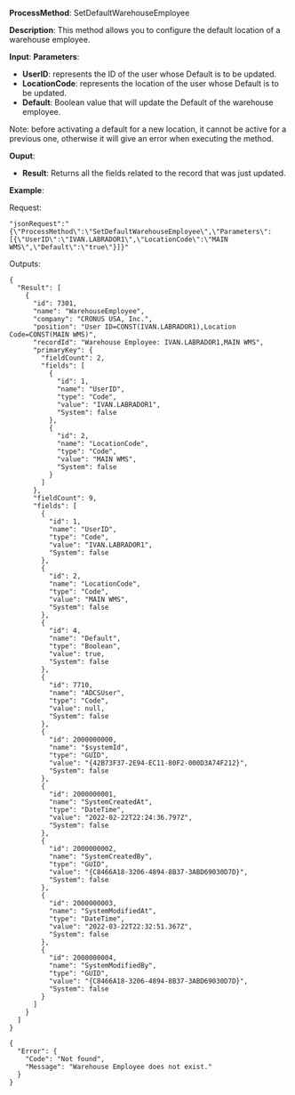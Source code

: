 **ProcessMethod**: SetDefaultWarehouseEmployee

**Description**:
This method allows you to configure the default location of a warehouse employee.


**Input**:
**Parameters**: 
-	**UserID**: represents the ID of the user whose Default is to be updated.
-	**LocationCode**: represents the location of the user whose Default is to be updated.
-	**Default**: Boolean value that will update the Default of the warehouse employee.

Note: before activating a default for a new location, it cannot be active for a previous one, otherwise it will give an error when executing the method.

**Ouput**: 
-	**Result**: Returns all the fields related to the record that was just updated.

**Example**:

Request:

`"jsonRequest":"{\"ProcessMethod\":\"SetDefaultWarehouseEmployee\",\"Parameters\":[{\"UserID\":\"IVAN.LABRADOR1\",\"LocationCode\":\"MAIN WMS\",\"Default\":\"true\"}]}"`

Outputs:


```
{
  "Result": [
    {
      "id": 7301,
      "name": "WarehouseEmployee",
      "company": "CRONUS USA, Inc.",
      "position": "User ID=CONST(IVAN.LABRADOR1),Location Code=CONST(MAIN WMS)",
      "recordId": "Warehouse Employee: IVAN.LABRADOR1,MAIN WMS",
      "primaryKey": {
        "fieldCount": 2,
        "fields": [
          {
            "id": 1,
            "name": "UserID",
            "type": "Code",
            "value": "IVAN.LABRADOR1",
            "System": false
          },
          {
            "id": 2,
            "name": "LocationCode",
            "type": "Code",
            "value": "MAIN WMS",
            "System": false
          }
        ]
      },
      "fieldCount": 9,
      "fields": [
        {
          "id": 1,
          "name": "UserID",
          "type": "Code",
          "value": "IVAN.LABRADOR1",
          "System": false
        },
        {
          "id": 2,
          "name": "LocationCode",
          "type": "Code",
          "value": "MAIN WMS",
          "System": false
        },
        {
          "id": 4,
          "name": "Default",
          "type": "Boolean",
          "value": true,
          "System": false
        },
        {
          "id": 7710,
          "name": "ADCSUser",
          "type": "Code",
          "value": null,
          "System": false
        },
        {
          "id": 2000000000,
          "name": "$systemId",
          "type": "GUID",
          "value": "{42B73F37-2E94-EC11-80F2-000D3A74F212}",
          "System": false
        },
        {
          "id": 2000000001,
          "name": "SystemCreatedAt",
          "type": "DateTime",
          "value": "2022-02-22T22:24:36.797Z",
          "System": false
        },
        {
          "id": 2000000002,
          "name": "SystemCreatedBy",
          "type": "GUID",
          "value": "{C8466A18-3206-4894-8B37-3ABD69030D7D}",
          "System": false
        },
        {
          "id": 2000000003,
          "name": "SystemModifiedAt",
          "type": "DateTime",
          "value": "2022-03-22T22:32:51.367Z",
          "System": false
        },
        {
          "id": 2000000004,
          "name": "SystemModifiedBy",
          "type": "GUID",
          "value": "{C8466A18-3206-4894-8B37-3ABD69030D7D}",
          "System": false
        }
      ]
    }
  ]
}

{
  "Error": {
    "Code": "Not found",
    "Message": "Warehouse Employee does not exist."
  }
}
```

